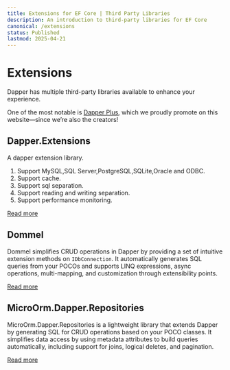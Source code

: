```yaml
---
title: Extensions for EF Core | Third Party Libraries
description: An introduction to third-party libraries for EF Core
canonical: /extensions
status: Published
lastmod: 2025-04-21
---
```


# Extensions

Dapper has multiple third-party libraries available to enhance your experience.

One of the most notable is [Dapper Plus](https://dapper-plus.net/), which we proudly promote on this website—since we’re also the creators!

## Dapper.Extensions

A dapper extension library.

1. Support MySQL,SQL Server,PostgreSQL,SQLite,Oracle and ODBC.
2. Support cache.
3. Support sql separation.
4. Support reading and writing separation.
5. Support performance monitoring.

[Read more](/extensions/dapper-extensions)

## Dommel

Dommel simplifies CRUD operations in Dapper by providing a set of intuitive extension methods on `IDbConnection`. It automatically generates SQL queries from your POCOs and supports LINQ expressions, async operations, multi-mapping, and customization through extensibility points.

[Read more](/extensions/dommel)

## MicroOrm.Dapper.Repositories

MicroOrm.Dapper.Repositories is a lightweight library that extends Dapper by generating SQL for CRUD operations based on your POCO classes. It simplifies data access by using metadata attributes to build queries automatically, including support for joins, logical deletes, and pagination.

[Read more](/extensions/microorm-dapper-repositories)